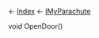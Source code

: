 ← [Index](Api-Index) ← [IMyParachute](SpaceEngineers.Game.ModAPI.Ingame.IMyParachute)

void OpenDoor()